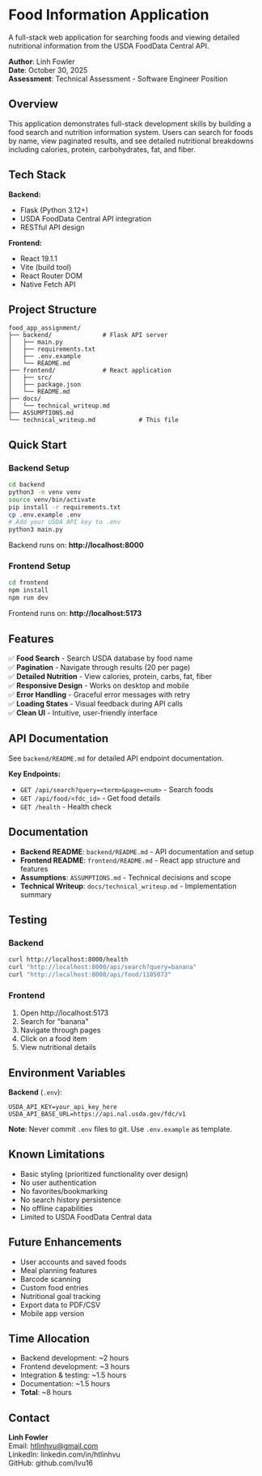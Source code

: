 # Food Information Application

A full-stack web application for searching foods and viewing detailed nutritional information from the USDA FoodData Central API.

**Author**: Linh Fowler  
**Date**: October 30, 2025  
**Assessment**: Technical Assessment - Software Engineer Position

## Overview

This application demonstrates full-stack development skills by building a food search and nutrition information system. Users can search for foods by name, view paginated results, and see detailed nutritional breakdowns including calories, protein, carbohydrates, fat, and fiber.

## Tech Stack

**Backend:**

- Flask (Python 3.12+)
- USDA FoodData Central API integration
- RESTful API design

**Frontend:**

- React 19.1.1
- Vite (build tool)
- React Router DOM
- Native Fetch API

## Project Structure

```
food_app_assignment/
├── backend/              # Flask API server
│   ├── main.py
│   ├── requirements.txt
│   ├── .env.example
│   └── README.md
├── frontend/             # React application
│   ├── src/
│   ├── package.json
│   └── README.md
├── docs/
│   └── technical_writeup.md
├── ASSUMPTIONS.md
└── technical_writeup.md            # This file
```

## Quick Start

### Backend Setup

```bash
cd backend
python3 -m venv venv
source venv/bin/activate
pip install -r requirements.txt
cp .env.example .env
# Add your USDA API key to .env
python3 main.py
```

Backend runs on: **http://localhost:8000**

### Frontend Setup

```bash
cd frontend
npm install
npm run dev
```

Frontend runs on: **http://localhost:5173**

## Features

✅ **Food Search** - Search USDA database by food name  
✅ **Pagination** - Navigate through results (20 per page)  
✅ **Detailed Nutrition** - View calories, protein, carbs, fat, fiber  
✅ **Responsive Design** - Works on desktop and mobile  
✅ **Error Handling** - Graceful error messages with retry  
✅ **Loading States** - Visual feedback during API calls  
✅ **Clean UI** - Intuitive, user-friendly interface

## API Documentation

See `backend/README.md` for detailed API endpoint documentation.

**Key Endpoints:**

- `GET /api/search?query=<term>&page=<num>` - Search foods
- `GET /api/food/<fdc_id>` - Get food details
- `GET /health` - Health check

## Documentation

- **Backend README**: `backend/README.md` - API documentation and setup
- **Frontend README**: `frontend/README.md` - React app structure and features
- **Assumptions**: `ASSUMPTIONS.md` - Technical decisions and scope
- **Technical Writeup**: `docs/technical_writeup.md` - Implementation summary

## Testing

### Backend

```bash
curl http://localhost:8000/health
curl "http://localhost:8000/api/search?query=banana"
curl "http://localhost:8000/api/food/1105073"
```

### Frontend

1. Open http://localhost:5173
2. Search for "banana"
3. Navigate through pages
4. Click on a food item
5. View nutritional details

## Environment Variables

**Backend** (`.env`):

```
USDA_API_KEY=your_api_key_here
USDA_API_BASE_URL=https://api.nal.usda.gov/fdc/v1
```

**Note**: Never commit `.env` files to git. Use `.env.example` as template.

## Known Limitations

- Basic styling (prioritized functionality over design)
- No user authentication
- No favorites/bookmarking
- No search history persistence
- No offline capabilities
- Limited to USDA FoodData Central data

## Future Enhancements

- User accounts and saved foods
- Meal planning features
- Barcode scanning
- Custom food entries
- Nutritional goal tracking
- Export data to PDF/CSV
- Mobile app version

## Time Allocation

- Backend development: ~2 hours
- Frontend development: ~3 hours
- Integration & testing: ~1.5 hours
- Documentation: ~1.5 hours
- **Total**: ~8 hours

## Contact

**Linh Fowler**  
Email: htlinhvu@gmail.com  
LinkedIn: linkedin.com/in/htlinhvu  
GitHub: github.com/lvu16
